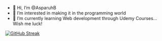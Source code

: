 - 👋 Hi, I’m @AsparuhB
- 👀 I’m interested in making it in the programming world
- 🌱 I’m currently learning Web development through Udemy Courses... Wish me luck! 

[![GitHub Streak](https://streak-stats.demolab.com?user=AsparuhB&theme=aura-dark&hide_border=true&exclude_days=Sun%2CSat)](https://git.io/streak-stats)
